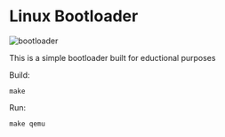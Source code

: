 # Linux Bootloader

![bootloader](https://raw.githubusercontent.com/tsarpaul/linux-bootloader/master/images/bootloader.png)

This is a simple bootloader built for eductional purposes

Build:
```
make
```

Run:
```
make qemu
```
